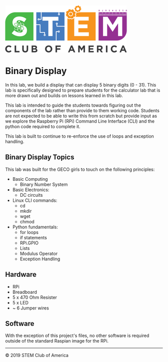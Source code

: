 ![SCOA](https://github.com/stem-club-of-america/SCOA/blob/master/images/SCOA_Logo_Small.png)

# Binary Display
In this lab, we build a display that can display 5 binary digits (0 - 31).
This lab is specifically designed to prepare students for the calculator lab
that is more drawn out and builds on lessons learned in this lab.

This lab is intended to guide the students towards figuring out the components
of the lab rather than provide to them working code.  Students are not
expected to be able to write this from scratch but provide input as we explore
the Raspberry Pi (RPi) Command Line Interface (CLI) and the python code
required to complete it.

This lab is built to continue to re-enforce the use of loops and exception
handling.  

## Binary Display Topics
This lab was built for the GECO girls to touch on the following principles:

  * Basic Computing
    * Binary Number System
  * Basic Electronics:
    * DC circuits
  * Linux CLI commands:
    * cd
    * mkdir
    * wget
    * chmod
  * Python fundamentals:
    * for loops
    * if statements
    * RPi.GPIO
    * Lists
    * Modulus Operator
    * Exception Handling

## Hardware

  * RPi
  * Breadboard
  * 5 x 470 Ohm Resister
  * 5 x LED
  * ~ 6 Jumper wires

## Software
With the exception of this project's files, no other software is required
outside of the standard Raspian image for the RPi.

---
:copyright: 2019 STEM Club of America
